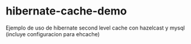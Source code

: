 # hibernate-cache-demo

Ejemplo de uso de hibernate second level cache con hazelcast y mysql (incluye configuracion para ehcache)
